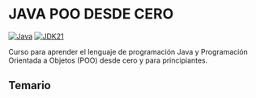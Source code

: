# JAVA POO DESDE CERO

[![Java](https://img.shields.io/badge/Java-ED8B00?style=for-the-badge&logo=java&logoColor=white)](https://www.oracle.com/java/)
[![JDK21](https://img.shields.io/badge/JDK-21+-orange?style=for-the-badge)](https://www.oracle.com/java/technologies/downloads/#java21)


Curso para aprender el lenguaje de programación Java y Programación Orientada a Objetos (POO) desde cero y para principiantes.

## Temario
